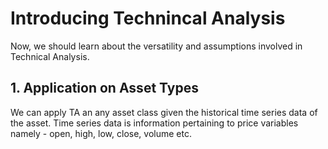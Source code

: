 # Introducing Technincal Analysis

Now, we should learn about the versatility and assumptions involved in Technical Analysis.

## 1. Application on Asset Types

We can apply TA an any asset class given the historical time series data of the asset. Time series data is information pertaining to price variables namely - open, high, low, close, volume etc.
